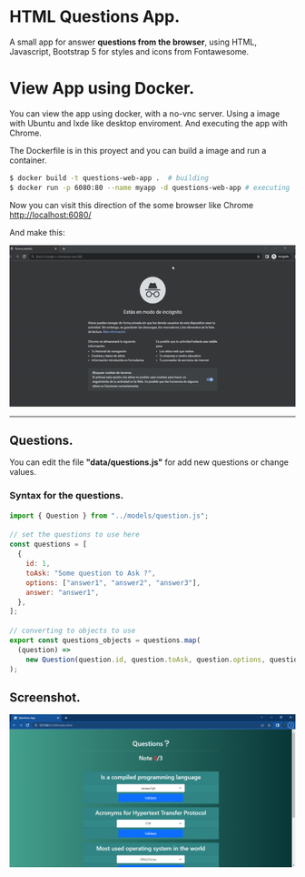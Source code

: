 # HTML Questions App.

A small app for answer **questions from the browser**, using HTML, Javascript, Bootstrap 5 for styles and icons from Fontawesome.

# View App using Docker.

You can view the app using docker, with a no-vnc server. Using a image with Ubuntu and lxde like
desktop enviroment. And executing the app with Chrome.

The Dockerfile is in this proyect and you can build a image and run a container.

```bash
$ docker build -t questions-web-app .  # building
$ docker run -p 6080:80 --name myapp -d questions-web-app # executing
```

Now you can visit this direction of the some browser like Chrome <a href="http://localhost:6080" target="_blank" rel="noreferrer">http://localhost:6080/</a>

And make this:

![video](./doc/videos/video.gif)

---

## Questions.

You can edit the file **"data/questions.js"** for add new questions or change values.

### Syntax for the questions.

```js
import { Question } from "../models/question.js";

// set the questions to use here
const questions = [
  {
    id: 1,
    toAsk: "Some question to Ask ?",
    options: ["answer1", "answer2", "answer3"],
    answer: "answer1",
  },
];

// converting to objects to use
export const questions_objects = questions.map(
  (question) =>
    new Question(question.id, question.toAsk, question.options, question.answer)
);
```

## Screenshot.

![screenshot](./doc/screenshots/principal.png)
